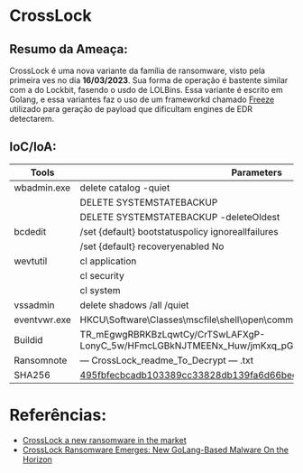 # CrossLock

## Resumo da Ameaça:
CrossLock é uma nova variante da família de ransomware, visto pela primeira ves no dia **16/03/2023**. Sua forma de operação é bastente similar com a do Lockbit, fasendo o usdo de LOLBins. Essa variante é escrito em Golang, e essa variantes faz o uso de um frameworkd chamado [Freeze](https://github.com/optiv/Freeze) utilizado para geração de payload que dificultam engines de EDR detectarem.

## IoC/IoA:
| **Tools** | **Parameters**
| ----- | ----------
| wbadmin.exe | delete catalog -quiet
|  | DELETE SYSTEMSTATEBACKUP
|  | DELETE SYSTEMSTATEBACKUP -deleteOldest
| bcdedit | /set {default} bootstatuspolicy ignoreallfailures
|  | /set {default} recoveryenabled No
| wevtutil | cl application
|  | cl security
|  | cl system
| vssadmin | delete shadows /all /quiet
| eventvwr.exe | HKCU\Software\Classes\mscfile\shell\open\command
| Buildid | TR_mEgwgRBRKBzLqwtCy/CrTSwLAFXgP-LonyC_5w/HFmcLGBkNJTMEENx_Huw/jmKxq_pGZOM9ijCEss6Y
| Ransomnote | — CrossLock_readme_To_Decrypt — .txt
| SHA256 | [495fbfecbcadb103389cc33828db139fa6d66bece479c7f70279834051412d72](https://www.virustotal.com/gui/file/495fbfecbcadb103389cc33828db139fa6d66bece479c7f70279834051412d72/detection)


# Referências:
- [CrossLock a new ransomware in the market](https://medium.com/@Pandemicboy/crosslock-a-new-ransomware-in-the-market-435b3e0b23a8)
- [CrossLock Ransomware Emerges: New GoLang-Based Malware On the Horizon](https://cyble.com/blog/crosslock-ransomware-emerges-new-golang-based-malware-on-the-horizon/)
